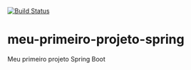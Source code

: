 [![Build Status](https://travis-ci.org/JefersonTS/meu-primeiro-projeto-spring.svg?branch=master)](https://travis-ci.org/JefersonTS/meu-primeiro-projeto-spring)
# meu-primeiro-projeto-spring
Meu primeiro projeto Spring Boot
